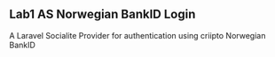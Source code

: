 ## Lab1 AS Norwegian BankID Login

A Laravel Socialite Provider for authentication using criipto Norwegian BankID
